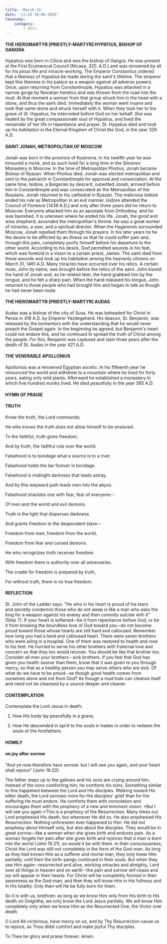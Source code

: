 ```yaml
---
title: 'March 31'
date: '11:20 16-06-2020'
taxonomy:
    category:
        - docs
---
```


#### THE HIEROMARTYR [PRIESTLY-MARTYR] HYPATIUS, BISHOP OF GANGRA

Hypatius was born in Cilicia and was the bishop of Gangra. He was present at the First Ecumenical Council [Nicaea, 325. A.D.] and was renowned by all for his pious life and miracle-working. The Emperor Constantius ordered that a likeness of Hypatius be made during the saint's lifetime. The emperor kept this likeness in his palace as a weapon against all adverse powers. Once, upon returning from Constantinople, Hypatius was attacked in a narrow gorge by Novatian heretics and was thrown from the road into the mud. At that moment a woman from that group struck him in the head with a stone, and thus the saint died. Immediately the woman went insane and took that same stone and struck herself with it. When they took her to the grave of St. Hypatius, he interceded before God on her behalf. She was healed by the great compassionate soul of Hypatius, and lived the remainder of her life in repentance and prayer. St. Hypatius died and took up his habitation in the Eternal Kingdom of Christ the God, in the year 326 A.D.

#### SAINT JONAH, METROPOLITAN OF MOSCOW

Jonah was born in the province of Kostroma. In his twelfth year he was tonsured a monk, and as such lived for a long time in the Simonov Monastery in Moscow. In the time of Metropolitan Photius, Jonah became Bishop of Ryazan. When Photius died, Jonah was elected metropolitan and sent to the patriarch in Constantinople for approval and consecration. At the same time, Isidore, a Bulgarian by descent, outwitted Jonah, arrived before him in Constantinople and was consecrated as the Metropolitan of the Russians. Jonah returned to his cathedral in Ryazan. The malicious Isidore ended his rule as Metropolitan in an evil manner. Isidore attended the Council of Florence [1439 A.D.] and only after three years did he return to Moscow. Everyone attacked him as an apostate from Orthodoxy, and he was banished. It is unknown where he ended his life. Jonah, the good and wise shepherd, ascended the metropolitan's throne. He was a great worker of miracles, a seer, and a spiritual director. When the Hagarenes surrounded Moscow, Jonah repelled them through his prayers. In his later years he he the desire to be afflicted by an illness so that he could suffer pain and, through this pain, completely purify himself before his departure to the other world. According to his desire, God permitted wounds in his feet, which was foretold in a vision to a certain priest, James. The saint died from these wounds and took up his habitation among the heavenly citizens on March 31, 1461 A.D. Many miracles have occurred over his relics. A certain mute, John by name, was brought before the relics of the saint. John kissed the hand of Jonah and, as he related later, the hand grabbed him by the tongue, and he felt a sharp pain. When the hand released his tongue, John returned to those people who had brought him and began to talk as though he had never been mute.

#### THE HIEROMARTYR [PRIESTLY-MARTYR] AUDAS

Audas was a bishop of the city of Susa. He was beheaded for Christ in Persia in 418 A.D. by Emperor Yezdegeherd. His deacon, St. Benjamin, was released by the tormentors with the understanding that he would never preach the Gospel again. In the beginning he agreed, but Benjamin's heart could not endure this, and he continued to spread the truth of Christ among the people. For this, Benjamin was captured and slain three years after the death of St. Audas in the year 421 A.D.

#### THE VENERABLE APOLLONIUS

Apollonius was a renowned Egyptian ascetic. In his fifteenth year he renounced the world and withdrew to a mountain where he lived for forty years, eating only wild plants. Afterward he established a monastery in which five hundred monks lived. He died peacefully in the year 395 A.D.



#### HYMN OF PRAISE

#### TRUTH

Know the truth, the Lord commands;

He who knows the truth does not allow himself to be enslaved.

To the faithful, truth gives freedom;

And by truth, the faithful rule over the world.

Falsehood is to bondage what a source is to a river.

Falsehood holds the liar forever in bondage.

Falsehood is midnight darkness that leads astray,

And by this wayward path leads men into the abyss.

Falsehood shackles one with fear, fear of everyone--

Of men and the world and evil demons.

Truth is the light that disperses darkness

And grants freedom to the despondent slave--

Freedom from men, freedom from the world,

Freedom from fear and cursed demons.

He who recognizes truth receives freedom.

With freedom there is authority over all adversaries.

The cradle for freedom is prepared by truth,

For without truth, there is no true freedom.


#### REFLECTION

St. John of the Ladder says: "He who in his heart is proud of his tears and secretly condemns those who do not weep is like a man who asks the king for a weapon against his enemy and then commits suicide with it" (Step 7). If your heart is softened--be it from repentance before God, or be it from knowing the boundless love of God toward you--do not become proud toward those whose hearts are still hard and calloused. Remember how long you had a hard and calloused heart. There were seven brothers who were ailing in a hospital. One of them was restored to health and rose to his feet. He hurried to serve his other brothers with fraternal love and concern so that they too would recover. You should be like that brother too. Consider all men your brothers--sick brothers. If you feel that God has given you health sooner than them, know that it was given to you through mercy, so that as a healthy person you may serve others who are sick. Of what do we have to be proud--as though good health comes from ourselves alone and not from God? As though a mud hole can cleanse itself and need not be cleansed by a source deeper and cleaner.

#### CONTEMPLATION

Contemplate the Lord Jesus in death:

1.  How His body lay peacefully in a grave;

1.  How He descended in spirit to the souls in hades in order to redeem the souls of the forefathers.



#### HOMILY

#### on joy after sorrow

"And ye now therefore have sorrow: but I will see you again, and your heart shall rejoice" (John 16:22).

The father steps up to the gallows and his sons are crying around him. Instead of the sons comforting him, he comforts his sons. Something similar to this happened between the Lord and His disciples. Walking toward His bitter death, the Lord sorrows more for His disciples' grief than for the suffering He must endure. He comforts them with consolation and encourages them with the prophecy of a new and imminent vision: *But I will see you again.*This is a prophecy of the Resurrection. Many times our Lord prophesied His death, but whenever He did so, He also prophesied His Resurrection. Nothing unforeseen ever happened to Him. He did not prophesy about Himself only, but also about the disciples. They would be in great sorrow--like a woman when she gives birth and endures pain. As a woman forgets her pain after she gives birth and rejoices *that a man is born into the world* (John 16:21), so would it be with them. In their consciousness, Christ the Lord was still not completely in the form of the God-man. As long as they had known Him as a sufferer and mortal man, they only knew Him partially; until then the birth-pangs continued in their souls. But when they see Him again--resurrected and alive, working miracles and almighty, Lord over all things in heaven and on earth--the pain and sorrow will cease and joy will appear in their hearts. For Christ will be completely formed in their awareness as the God-man, and then they will know Him in His fullness and in His totality. Only then will He be fully born for them.

So it is with us, brethren: as long as we know Him only from His birth to His death on Golgotha, we only know the Lord Jesus partially. We will know Him completely only when we know Him as the Resurrected One, the Victor over death.

O Lord All-victorious, have mercy on us, and by Thy Resurrection cause us to rejoice, as Thou didst comfort and make joyful Thy disciples.

To Thee be glory and praise forever. Amen.

  
